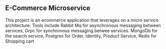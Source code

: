 ## E-Commerce Microservice
This project is an ecommerce application that leverages on a micro service architecture. Tools include Rabbit Mq for asynchronous messaging between services, Grpc for synchronous messaging betwee services. MongoDb for the search service, Postgres for Order, Identity, Product Service, Redis for Shopping cart
